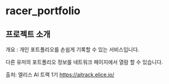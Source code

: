 # racer_portfolio

## 프로젝트 소개

개요 : 개인 포트폴리오를 손쉽게 기록할 수 있는 서비스입니다.

다른 유저의 포트폴리오 정보를 네트워크 페이지에서 열람 할 수 있습니다.






출처: 엘리스 AI 트랙 1기 https://aitrack.elice.io/
